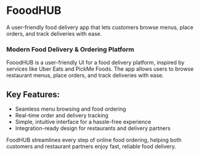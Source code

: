 # FooodHUB  
A user-friendly food delivery app that lets customers browse menus, place orders, and track deliveries with ease.
### Modern Food Delivery & Ordering Platform

FooodHUB is a user-friendly UI for a food delivery platform, inspired by services like Uber Eats and PickMe Foods. The app allows users to browse restaurant menus, place orders, and track deliveries with ease.

## Key Features:
- Seamless menu browsing and food ordering  
- Real-time order and delivery tracking  
- Simple, intuitive interface for a hassle-free experience  
- Integration-ready design for restaurants and delivery partners  

FoodHUB streamlines every step of online food ordering, helping both customers and restaurant partners enjoy fast, reliable food delivery.
